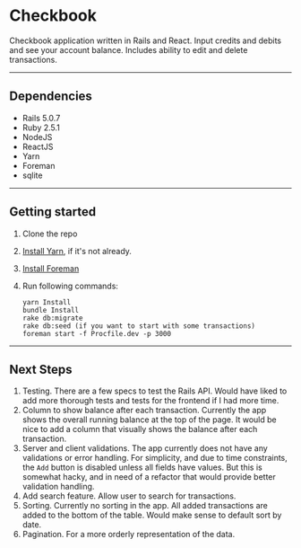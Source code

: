 # Checkbook

Checkbook application written in Rails and React. Input credits and debits and see your account balance. Includes ability to edit and delete transactions.

----
## Dependencies
* Rails 5.0.7
* Ruby 2.5.1
* NodeJS
* ReactJS
* Yarn
* Foreman
* sqlite

----
## Getting started
1. Clone the repo
2. [Install Yarn](https://yarnpkg.com/en/docs/install#mac-stable), if it's not already.
3. [Install Foreman](https://github.com/ddollar/foreman)
3. Run following commands:

    ```
    yarn Install
    bundle Install
    rake db:migrate
    rake db:seed (if you want to start with some transactions)
    foreman start -f Procfile.dev -p 3000
    ```

----
## Next Steps
1. Testing. There are a few specs to test the Rails API. Would have liked to add more thorough tests and tests for the frontend if I had more time.
2. Column to show balance after each transaction. Currently the app shows the overall running balance at the top of the page. It would be nice to add a column that visually shows the balance after each transaction.
3. Server and client validations. The app currently does not have any validations or error handling. For simplicity, and due to time constraints, the `Add` button is disabled unless all fields have values. But this is somewhat hacky, and in need of a refactor that would provide better validation handling.
4. Add search feature. Allow user to search for transactions.
5. Sorting. Currently no sorting in the app. All added transactions are added to the bottom of the table. Would make sense to default sort by date.
6. Pagination. For a more orderly representation of the data.
